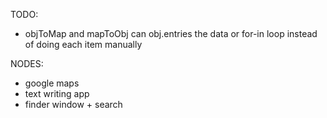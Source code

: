 TODO:

- objToMap and mapToObj can obj.entries the data or for-in loop instead of doing each item manually

NODES:

- google maps
- text writing app
- finder window + search
